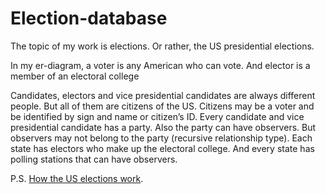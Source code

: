 # Election-database

The topic of my work is elections. Or rather, the US presidential elections.

In my er-diagram, a voter is any American who can vote.
And elector is a member of an electoral college

Candidates, electors and vice presidential candidates are always different people. But all of them are citizens of the US. Citizens may be a voter and be identified by sign and name or citizen’s ID. Every candidate and vice presidential candidate has a party. Also the party can have observers. But observers may not belong to the party (recursive relationship type). 
Each state has electors who make up the electoral college. 
And every state has polling stations that can have observers.


P.S. [How the US elections work](youtube.com/watch?v=OUS9mM8Xbbw&list=LL&index=6).
